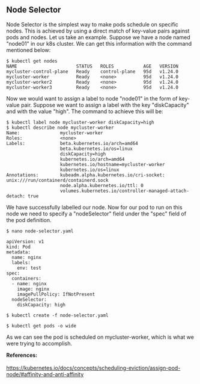 ## Node Selector
Node Selector is the simplest way to make pods schedule on specific nodes. 
This is achieved by using a direct match of key-value pairs against pods and nodes. 
Let us take an example. Suppose we have a node named "node01" in our k8s cluster. 
We can get this information with the command mentioned below:

``` shell
$ kubectl get nodes
NAME                      STATUS   ROLES           AGE   VERSION
mycluster-control-plane   Ready    control-plane   95d   v1.24.0
mycluster-worker          Ready    <none>          95d   v1.24.0
mycluster-worker2         Ready    <none>          95d   v1.24.0
mycluster-worker3         Ready    <none>          95d   v1.24.0
```

Now we would want to assign a label to node "node01" in the form of key-value pair. 
Suppose we want to assign a label with the key "diskCapacity" and with the value "high". 
The command to achieve this will be:

``` shell
$ kubectl label node mycluster-worker diskCapacity=high
$ kubectl describe node mycluster-worker
Name:               mycluster-worker
Roles:              <none>
Labels:             beta.kubernetes.io/arch=amd64
                    beta.kubernetes.io/os=linux
                    diskCapacity=high
                    kubernetes.io/arch=amd64
                    kubernetes.io/hostname=mycluster-worker
                    kubernetes.io/os=linux
Annotations:        kubeadm.alpha.kubernetes.io/cri-socket: unix:///run/containerd/containerd.sock
                    node.alpha.kubernetes.io/ttl: 0
                    volumes.kubernetes.io/controller-managed-attach-detach: true
```

We have successfully labelled our node.
Now for our pod to run on this node we need to specify a "nodeSelector" field under the "spec" field of the pod definition.

``` shell
$ nano node-selector.yaml

apiVersion: v1
kind: Pod
metadata:
  name: nginx
  labels:
    env: test
spec:
  containers:
  - name: nginx
    image: nginx
    imagePullPolicy: IfNotPresent
  nodeSelector:
    diskCapacity: high

$ kubectl create -f node-selector.yaml

$ kubectl get pods -o wide
```

As we can see the pod is scheduled on mycluster-worker, which is what we were trying to accomplish.

**References:**<br/><br/>
https://kubernetes.io/docs/concepts/scheduling-eviction/assign-pod-node/#affinity-and-anti-affinity
